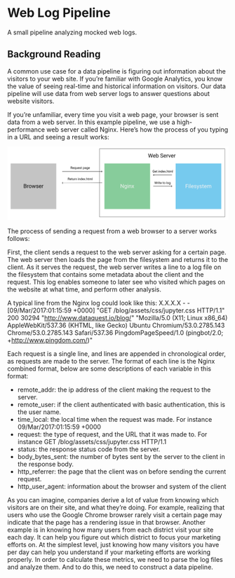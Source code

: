 # Web Log Pipeline
A small pipeline analyzing mocked web logs.

## Background Reading

A common use case for a data pipeline is figuring out information about the visitors to your web site. If you’re familiar with Google Analytics, you know the value of seeing real-time and historical information on visitors. Our data pipeline will use data from web server logs to answer questions about website visitors. 

If you’re unfamiliar, every time you visit a web page, your browser is sent data from a web server. In this example pipeline, we use a high-performance web server called Nginx. Here’s how the process of you typing in a URL and seeing a result works:

![Scheme](./img/process.png)

The process of sending a request from a web browser to a server works follows:

First, the client sends a request to the web server asking for a certain page. The web server then loads the page from the filesystem and returns it to the client. As it serves the request, the web server writes a line to a log file on the filesystem that contains some metadata about the client and the request. This log enables someone to later see who visited which pages on the website at what time, and perform other analysis.

A typical line from the Nginx log could look like this:
X.X.X.X - - [09/Mar/2017:01:15:59 +0000] "GET /blog/assets/css/jupyter.css HTTP/1.1" 200 30294 "http://www.dataquest.io/blog/" "Mozilla/5.0 (X11; Linux x86_64) AppleWebKit/537.36 (KHTML, like Gecko) Ubuntu Chromium/53.0.2785.143 Chrome/53.0.2785.143 Safari/537.36 PingdomPageSpeed/1.0 (pingbot/2.0; +http://www.pingdom.com/)"

Each request is a single line, and lines are appended in chronological order, as requests are made to the server. The format of each line is the Nginx combined format, below are some descriptions of each variable in this format:

* remote_addr: the ip address of the client making the request to the server.
* remote_user: if the client authenticated with basic authentication, this is the user name.
* time_local: the local time when the request was made. For instance 09/Mar/2017:01:15:59 +0000
* request: the type of request, and the URL that it was made to. For instance GET /blog/assets/css/jupyter.css HTTP/1.1
* status: the response status code from the server.
* body_bytes_sent: the number of bytes sent by the server to the client in the response body.
* http_referrer: the page that the client was on before sending the current request.
* http_user_agent: information about the browser and system of the client

As you can imagine, companies derive a lot of value from knowing which visitors are on their site, and what they’re doing. For example, realizing that users who use the Google Chrome browser rarely visit a certain page may indicate that the page has a rendering issue in that browser.
Another example is in knowing how many users from each district visit your site each day. It can help you figure out which district to focus your marketing efforts on. At the simplest level, just knowing how many visitors you have per day can help you understand if your marketing efforts are working properly. In order to calculate these metrics, we need to parse the log files and analyze them. And to do this, we need to construct a data pipeline.






























